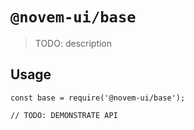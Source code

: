 # `@novem-ui/base`

> TODO: description

## Usage

```
const base = require('@novem-ui/base');

// TODO: DEMONSTRATE API
```
